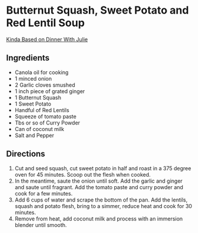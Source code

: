 # Butternut Squash, Sweet Potato and Red Lentil Soup
[Kinda Based on Dinner With Julie](https://www.dinnerwithjulie.com/recipes/curried-yam-red-lentil-soup/)

## Ingredients
- Canola oil for cooking
- 1 minced onion
- 2 Garlic cloves smushed
- 1 inch piece of grated ginger
- 1 Butternut Squash
- 1 Sweet Potato
- Handful of Red Lentils
- Squeeze of tomato paste
- Tbs or so of Curry Powder
- Can of coconut milk
- Salt and Pepper

## Directions
1. Cut and seed squash, cut sweet potato in half and roast in a 375 degree oven for 45 minutes. Scoop out the flesh when cooked.
2. In the meantime, saute the onion until soft. Add the garlic and ginger and saute until fragrant.  Add the tomato paste and curry powder and cook for a few minutes.
3. Add 6 cups of water and scrape the bottom of the pan.  Add the lentils, squash and potato flesh, bring to a simmer, reduce heat and cook for 30 minutes.
4. Remove from heat, add coconut milk and process with an immersion blender until smooth.
